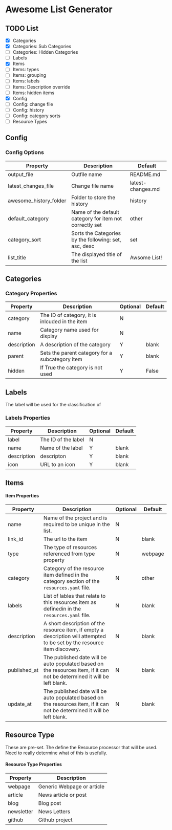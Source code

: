 # Awesome List Generator 

## TODO List 

- [X] Categories 
- [X] Categories: Sub Categories
- [ ] Categories: Hidden Categories
- [ ] Labels 
- [X] Items
- [ ] Items: types
- [ ] Items: grouping 
- [ ] Items: labels 
- [ ] Items: Description override 
- [ ] Items: hidden items
- [X] Config
- [ ] Config: change file 
- [ ] Config: history 
- [ ] Config: category sorts
- [ ] Resource Types 

## Config  
### Config Options 

|Property|Description|Default|
|--------|-----------|-------|
|output_file| Outfile name |README.md|
|latest_changes_file| Change file name  |latest-changes.md|
|awesome_history_folder| Folder to store the history |history|
|default_category| Name of the default category for item not correctly set | other|
|category_sort| Sorts the Categories by the following: set, asc, desc|set|
|list_title| The displayed title of the list |Awsome List!|

## Categories 
### Category Properties 

|Property|Description|Optional| Default|
|--------|-----------|--------|--------|
|category| The ID of category, it is inlcuded in the item| N | |
|name| Category name used for display| N | | 
|description| A description of the category | Y | blank |
|parent| Sets the parent category for a subcategory item | Y | blank |
|hidden| If True the category is not used| Y | False |

## Labels 

The label will be used for the classification of 
### Labels Properties

|Property|Description|Optional| Default|
|--------|-----------|--------|--------|
|label| The ID of the label| N | |
|name| Name of the label| Y | blank |
|description| descripton| Y | blank |
|icon| URL to an icon | Y | blank |


## Items 
#### Item Properties 
|Property|Description|Optional| Default|
|--------|-----------|--------|--------|
|name| Name of the project and is required to be unique in the list. | N | |
| link_id | The url to the item | N | blank|
| type | The type of resources referenced from type property | N | webpage |
| category | Category of the resource item defined in the category section of the `resources.yaml` file. | N | other |
| labels | List of lables that relate to this resources item as definedin in the `resources.yaml` file. | N | blank |
| description | A short description of the resource item, if empty a description will attempted to be set by the resource item discovery. | N | blank |
| published_at | The published date will be auto populated based on the resources item, if it can not be determined it will be left blank. | N | blank | 
| update_at | The published date will be auto populated based on the resources item, if it can not be determined it will be left blank. | N | blank |

## Resource Type

These are pre-set. The define the Resource processor that will be used. Need to really determine what of this is usefully. 

#### Resource Type Properties
|Property|Description|
|--------|-----------|
|webpage| Generic Webpage or article|
|article| News article or post |
|blog| Blog post |
|newsletter| News Letters|
|github| Github project |


